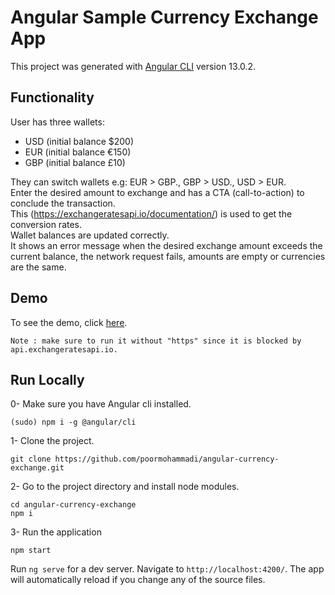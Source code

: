 # Angular Sample Currency Exchange App

This project was generated with [Angular CLI](https://github.com/angular/angular-cli) version 13.0.2.

## Functionality
User has three wallets:
- USD (initial balance $200)
- EUR (initial balance €150)
- GBP (initial balance £10)
  
They can switch wallets e.g: EUR > GBP., GBP > USD., USD > EUR.  
Enter the desired amount to exchange and has a CTA (call-to-action) to conclude the transaction.  
This (https://exchangeratesapi.io/documentation/) is used to get the conversion rates.  
Wallet balances are updated correctly.  
It shows an error message when the desired exchange amount exceeds the current balance, the network request fails, amounts are empty or currencies are the same.

## Demo

To see the demo, click [here](http://currency-exchange.poormohammmadi.ir/).

`Note : make sure to run it without "https" since it is blocked by api.exchangeratesapi.io.`

## Run Locally
0- Make sure you have Angular cli installed. 
```
(sudo) npm i -g @angular/cli
```
1- Clone the project.
```
git clone https://github.com/poormohammadi/angular-currency-exchange.git
```
2- Go to the project directory and install node modules.
```
cd angular-currency-exchange
npm i
```
3- Run the application
```
npm start
```

Run `ng serve` for a dev server. Navigate to `http://localhost:4200/`. The app will automatically reload if you change any of the source files.
